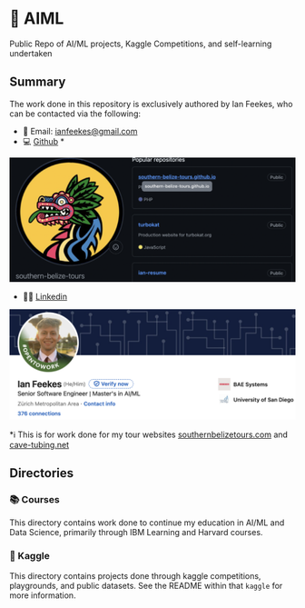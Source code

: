 # 🤖 AIML
Public Repo of AI/ML projects, Kaggle Competitions, and self-learning undertaken

## Summary
The work done in this repository is exclusively authored by Ian Feekes, who can be contacted via the following:
* 📧 Email: ianfeekes@gmail.com
* 💻 [Github](github.com/southern-belize-tours) *

![alt text](image-2.png)
* 🙋‍♂️ [Linkedin](https://linkedin.com/in/ianfeekes)

![alt text](image.png)

*ℹ️ This is for work done for my tour websites [southernbelizetours.com](https://southernbelizetours.com) and [cave-tubing.net](https://cave-tubing.net)

## Directories
### 📚 Courses
This directory contains work done to continue my education in AI/ML and Data Science, primarily through IBM Learning and Harvard courses.

### 🪿 Kaggle
This directory contains projects done through kaggle competitions, playgrounds, and public datasets. See the README within that ```kaggle``` for more information.